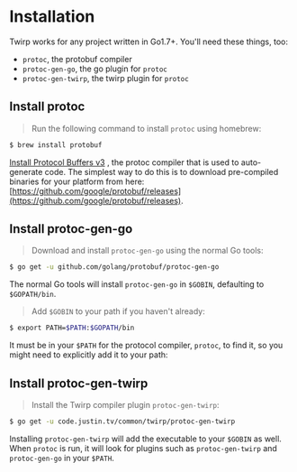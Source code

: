 # Installation

Twirp works for any project written in Go1.7+. You'll need these things, too:

* `protoc`, the protobuf compiler
* `protoc-gen-go`, the go plugin for `protoc`
* `protoc-gen-twirp`, the twirp plugin for `protoc`

## Install protoc

> Run the following command to install `protoc` using homebrew:

```bash
$ brew install protobuf
```

[Install Protocol Buffers v3](https://developers.google.com/protocol-buffers/docs/gotutorial)
, the protoc compiler that is used to auto-generate code. The simplest way to do this is to download pre-compiled binaries for your platform from here:
[https://github.com/google/protobuf/releases](https://github.com/google/protobuf/releases).

## Install protoc-gen-go

> Download and install `protoc-gen-go` using the normal Go tools:

```bash
$ go get -u github.com/golang/protobuf/protoc-gen-go
```

The normal Go tools will install `protoc-gen-go` in `$GOBIN`, defaulting to `$GOPATH/bin`.


<div class="clear"></div>

> Add `$GOBIN` to your path if you haven't already:

```bash
$ export PATH=$PATH:$GOPATH/bin
```

It must be in your `$PATH` for the protocol compiler, `protoc`, to find it, so you might need to explicitly add it to your path:

## Install protoc-gen-twirp

> Install the Twirp compiler plugin `protoc-gen-twirp`:

```bash
$ go get -u code.justin.tv/common/twirp/protoc-gen-twirp
```

Installing `protoc-gen-twirp` will add the executable to your `$GOBIN` as well. When `protoc` is run, it will look for plugins such as `protoc-gen-twirp` and `protoc-gen-go` in your `$PATH`.